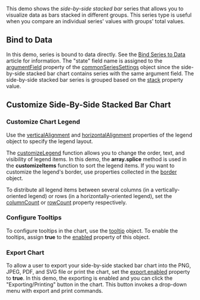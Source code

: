 This demo shows the _side-by-side stacked bar_ series that allows you to visualize data as bars stacked in different groups. This series type is useful when you compare an individual series' values with groups' total values.

## Bind to Data

In this demo, series is bound to data directly. See the [Bind Series to Data](/Documentation/Guide/UI_Components/Chart/Data_Binding/Bind_Series_to_Data) article for information. The "state" field name is assigned to the [argumentField](/Documentation/ApiReference/UI_Components/dxChart/Configuration/commonSeriesSettings/#argumentField) property of the [commonSeriesSettings](/Documentation/ApiReference/UI_Components/dxChart/Configuration/commonSeriesSettings/) object since the side-by-side stacked bar chart contains series with the same argument field. The side-by-side stacked bar series is grouped based on the [stack](/Documentation/ApiReference/UI_Components/dxChart/Configuration/series/#stack) property value. 

## Customize Side-By-Side Stacked Bar Chart

### Customize Chart Legend 

Use the [verticalAlignment](/Documentation/ApiReference/UI_Components/dxChart/Configuration/legend/#verticalAlignment) and [horizontalAlignment](/Documentation/ApiReference/UI_Components/dxChart/Configuration/legend/#horizontalAlignment) properties of the legend object to specify the legend layout. 

The [customizeLegend](/Documentation/ApiReference/UI_Components/dxChart/Configuration/legend/#customizeItems) function allows you to change the order, text, and visibility of legend items. In this demo, the **array.splice** method is used in the **customizeItems** function to sort the legend items. If you want to customize the legend's border, use properties collected in the [border](/Documentation/ApiReference/UI_Components/dxChart/Configuration/legend/border) object. 

To distribute all legend items between several columns (in a vertically-oriented legend) or rows (in a horizontally-oriented legend), set the [columnCount](/Documentation/ApiReference/UI_Components/dxChart/Configuration/legend/#columnCount) or [rowCount](/Documentation/ApiReference/UI_Components/dxChart/Configuration/legend/#rowCount) property respectively.

### Configure Tooltips

To configure tooltips in the chart, use the [tooltip](/Documentation/ApiReference/UI_Components/dxChart/Configuration/tooltip/) object. To enable the tooltips, assign **true** to the [enabled](/Documentation/ApiReference/UI_Components/dxChart/Configuration/tooltip/#enabled) property of this object. 

### Export Chart

To allow a user to export your side-by-side stacked bar chart into the PNG, JPEG, PDF, and SVG file or print the chart, set the [export.enabled](/Documentation/ApiReference/UI_Components/dxChart/Configuration/export/#enabled) property to **true**. In this demo, the exporting is enabled and you can click the "Exporting/Printing" button in the chart. This button invokes a drop-down menu with export and print commands.